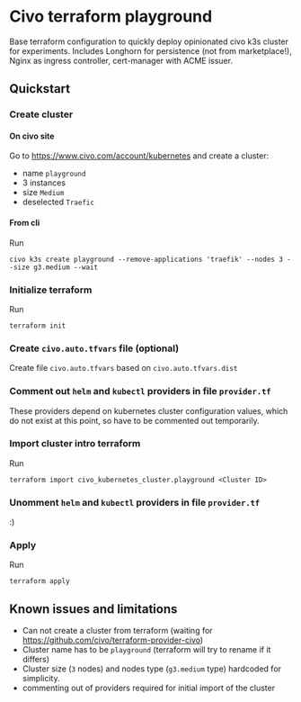 # Civo terraform playground

Base terraform configuration to quickly deploy opinionated civo k3s cluster for experiments. Includes Longhorn for
persistence (not from marketplace!), Nginx as ingress controller, cert-manager with ACME issuer.

## Quickstart

### Create cluster

#### On civo site

Go to https://www.civo.com/account/kubernetes and create a cluster:

- name `playground`
- 3 instances
- size `Medium`
- deselected `Traefic`

#### From cli

Run

```shell
civo k3s create playground --remove-applications 'traefik' --nodes 3 --size g3.medium --wait
```

### Initialize terraform

Run

```shell
terraform init
```

### Create `civo.auto.tfvars` file (optional)

Create file `civo.auto.tfvars` based on `civo.auto.tfvars.dist`

### Comment out `helm` and `kubectl` providers in file `provider.tf`

These providers depend on kubernetes cluster configuration values, which do not exist at this point, so have to be
commented out temporarily.

### Import cluster intro terraform

Run

```shell
terraform import civo_kubernetes_cluster.playground <Cluster ID>
```

### Unomment `helm` and `kubectl` providers in file `provider.tf`

:)

### Apply

Run

```shell
terraform apply
```

## Known issues and limitations

- Can not create a cluster from terraform (waiting for https://github.com/civo/terraform-provider-civo)
- Cluster name has to be `playground` (terraform will try to rename if it differs)
- Cluster size (`3` nodes) and nodes type (`g3.medium` type) hardcoded for simplicity.
- commenting out of providers required for initial import of the cluster

